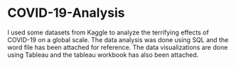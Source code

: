 # COVID-19-Analysis

I used some datasets from Kaggle to analyze the terrifying effects of COVID-19 on a global scale. The data analysis was done using SQL and the word file has been attached for reference. The data visualizations are done using Tableau and the tableau workbook has also been attached.
